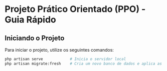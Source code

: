 # Projeto Prático Orientado (PPO) - Guia Rápido

## Iniciando o Projeto

Para iniciar o projeto, utilize os seguintes comandos:

```bash
php artisan serve            # Inicia o servidor local
php artisan migrate:fresh    # Cria um novo banco de dados e aplica as migrações
